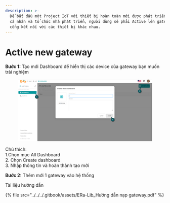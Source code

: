 ```yaml
---
description: >-
  Để bắt đầu một Project IoT với thiết bị hoàn toàn mới được phát triển bởi các
  cá nhân và tổ chức nhà phát triển, người dùng sẽ phải Active lên gateway làm
  cổng kết nối với các thiết bị khác nhau.
---
```


# Active new gateway

**Bước 1:** Tạo mới Dashboard để hiển thị các device của gateway bạn muốn trải nghiệm

<figure><img src="../../../.gitbook/assets/image (2).png" alt=""><figcaption></figcaption></figure>

Chú thích:\
1.Chọn mục All Dashboard\
2\. Chọn Create dashboard\
3\. Nhập thông tin và hoàn thành tạo mới

**Bước 2:** Thêm mới 1 gateway vào hệ thống

Tài liệu hướng dẫn&#x20;

{% file src="../../../.gitbook/assets/ERa-Lib_Hướng dẫn nạp gateway.pdf" %}
